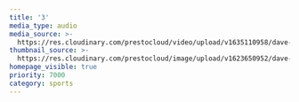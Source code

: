 ```yaml
---
title: '3'
media_type: audio
media_source: >-
  https://res.cloudinary.com/prestocloud/video/upload/v1635110958/dave-peach-web-netlify-cms/commercial-sample_v49stm.mp3
thumbnail_source: >-
  https://res.cloudinary.com/prestocloud/image/upload/v1623650952/dave-peach-web-netlify-cms/march_madness.png
homepage_visible: true
priority: 7000
category: sports
---
```

